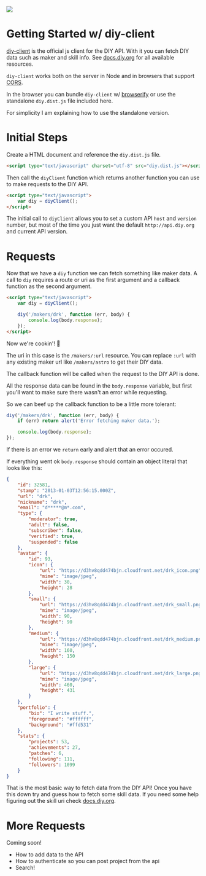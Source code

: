 ![](http://dofr7nqq7emks.cloudfront.net/gra_splash.jpg)

# Getting Started w/ diy-client

[diy-client](https://github.com/diy/diy-client) is the official js client
for the DIY API. With it you can fetch DIY data such as maker and skill info.
See [docs.diy.org](http://docs.diy.org) for all available resources.

`diy-client` works both on the server in Node and in browsers that support
[CORS](https://developer.mozilla.org/en-US/docs/Web/HTTP/Access_control_CORS).

In the browser you can bundle `diy-client` w/
[browserify](https://github.com/substack/node-browserify) or use the standalone
`diy.dist.js` file included here.

For simplicity I am explaining how to use the standalone version.

# Initial Steps

Create a HTML document and reference the `diy.dist.js` file.

```html
<script type="text/javascript" charset="utf-8" src="diy.dist.js"></script>
```

Then call the `diyClient` function which returns another function you can use
to make requests to the DIY API.

```html
<script type="text/javascript">
    var diy = diyClient();
</script>
```

The initial call to `diyClient` allows you to set a custom API `host` and `version`
number, but most of the time you just want the default `http://api.diy.org` and
current API version.

# Requests

Now that we have a `diy` function we can fetch something like maker data. A call
to `diy` requires a route or uri as the first argument and a callback function
as the second argument.

```html
<script type="text/javascript">
    var diy = diyClient();

    diy('/makers/drk', function (err, body) {
        console.log(body.response);
    });
</script>
```

Now we're cookin'! :egg:

The uri in this case is the `/makers/:url` resource. You can replace `:url`
with any existing maker url like `/makers/astro` to get their DIY data.

The callback function will be called when the request to the DIY API is done.

All the response data can be found in the `body.response` variable, but first
you'll want to make sure there wasn't an error while requesting.

So we can beef up the callback function to be a little more tolerant:

```js
diy('/makers/drk', function (err, body) {
    if (err) return alert('Error fetching maker data.');

    console.log(body.response);
});
```

If there is an error we `return` early and alert that an error occured.

If everything went ok `body.response` should contain an object literal that
looks like this:

```json
{
    "id": 32581,
    "stamp": "2013-01-03T12:56:15.000Z",
    "url": "drk",
    "nickname": "drk",
    "email": "d*****@m*.com",
    "type": {
        "moderator": true,
        "adult": false,
        "subscriber": false,
        "verified": true,
        "suspended": false
    },
    "avatar": {
        "id": 93,
        "icon": {
            "url": "https://d3hv8qdd474bjn.cloudfront.net/drk_icon.png",
            "mime": "image/jpeg",
            "width": 30,
            "height": 28
        },
        "small": {
            "url": "https://d3hv8qdd474bjn.cloudfront.net/drk_small.png",
            "mime": "image/jpeg",
            "width": 90,
            "height": 90
        },
        "medium": {
            "url": "https://d3hv8qdd474bjn.cloudfront.net/drk_medium.png",
            "mime": "image/jpeg",
            "width": 160,
            "height": 150
        },
        "large": {
            "url": "https://d3hv8qdd474bjn.cloudfront.net/drk_large.png",
            "mime": "image/jpeg",
            "width": 460,
            "height": 431
        }
    },
    "portfolio": {
        "bio": "I write stuff.",
        "foreground": "#ffffff",
        "background": "#ffd531"
    },
    "stats": {
        "projects": 53,
        "achievements": 27,
        "patches": 6,
        "following": 111,
        "followers": 1099
    }
}
```

That is the most basic way to fetch data from the DIY API! Once
you have this down try and guess how to fetch some skill data. If you need
some help figuring out the skill uri check [docs.diy.org](http://docs.diy.org).

# More Requests

Coming soon!

* How to add data to the API
* How to authenticate so you can post project from the api
* Search!
